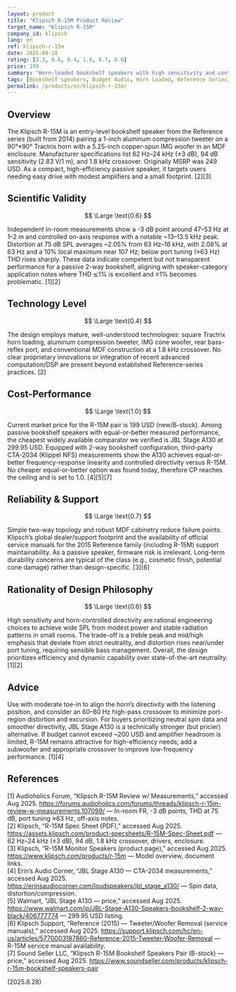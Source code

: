 ```yaml
---
layout: product
title: "Klipsch R-15M Product Review"
target_name: "Klipsch R-15M"
company_id: klipsch
lang: en
ref: klipsch-r-15m
date: 2025-08-28
rating: [3.3, 0.6, 0.4, 1.0, 0.7, 0.6]
price: 199
summary: "Horn-loaded bookshelf speakers with high sensitivity and controlled directivity; objective performance is competent but uneven, and market pricing yields a maxed-out cost-performance score today"
tags: [Bookshelf speakers, Budget Audio, Horn Loaded, Reference Series]
permalink: /products/en/klipsch-r-15m/
---
```

## Overview

The Klipsch R-15M is an entry-level bookshelf speaker from the Reference series (built from 2014) pairing a 1-inch aluminum compression tweeter on a 90°×90° Tractrix horn with a 5.25-inch copper-spun IMG woofer in an MDF enclosure. Manufacturer specifications list 62 Hz–24 kHz (±3 dB), 94 dB sensitivity (2.83 V/1 m), and 1.8 kHz crossover. Originally MSRP was 249 USD. As a compact, high-efficiency passive speaker, it targets users needing easy drive with modest amplifiers and a small footprint. [2][3]

## Scientific Validity

$$ \Large \text{0.6} $$

Independent in-room measurements show a -3 dB point around 47–53 Hz at 1–2 m and controlled on-axis response with a notable ~13–13.5 kHz peak. Distortion at 75 dB SPL averages ~2.05% from 63 Hz–16 kHz, with 2.08% at 63 Hz and a 10% local maximum near 107 Hz; below port tuning (≈63 Hz) THD rises sharply. These data indicate competent but not transparent performance for a passive 2-way bookshelf, aligning with speaker-category application notes where THD ≲1% is excellent and ≥1% becomes problematic. [1][2]

## Technology Level

$$ \Large \text{0.4} $$

The design employs mature, well-understood technologies: square Tractrix horn loading, aluminum compression tweeter, IMG cone woofer, rear bass-reflex port, and conventional MDF construction at a 1.8 kHz crossover. No clear proprietary innovations or integration of recent advanced computation/DSP are present beyond established Reference-series practices. [2]

## Cost-Performance

$$ \Large \text{1.0} $$

Current market price for the R-15M pair is 199 USD (new/B-stock). Among passive bookshelf speakers with equal-or-better measured performance, the cheapest widely available comparator we verified is JBL Stage A130 at 299.95 USD. Equipped with 2-way bookshelf configuration, third-party CTA-2034 (Klippel NFS) measurements show the A130 achieves equal-or-better frequency-response linearity and controlled directivity versus R-15M. No cheaper equal-or-better option was found today, therefore CP reaches the ceiling and is set to 1.0. [4][5][7]

## Reliability & Support

$$ \Large \text{0.7} $$

Simple two-way topology and robust MDF cabinetry reduce failure points. Klipsch’s global dealer/support footprint and the availability of official service manuals for the 2015 Reference family (including R-15M) support maintainability. As a passive speaker, firmware risk is irrelevant. Long-term durability concerns are typical of the class (e.g., cosmetic finish, potential cone damage) rather than design-specific. [3][6]

## Rationality of Design Philosophy

$$ \Large \text{0.6} $$

High sensitivity and horn-controlled directivity are rational engineering choices to achieve wide SPL from modest power and stable radiation patterns in small rooms. The trade-off is a treble peak and mid/high emphasis that deviate from strict neutrality, and distortion rises near/under port tuning, requiring sensible bass management. Overall, the design prioritizes efficiency and dynamic capability over state-of-the-art neutrality. [1][2]

## Advice

Use with moderate toe-in to align the horn’s directivity with the listening position, and consider an 60–80 Hz high-pass crossover to minimize port-region distortion and excursion. For buyers prioritizing neutral spin data and smoother directivity, JBL Stage A130 is a technically stronger (but pricier) alternative. If budget cannot exceed ~200 USD and amplifier headroom is limited, R-15M remains attractive for high-efficiency needs; add a subwoofer and appropriate crossover to improve low-frequency performance. [1][4]

## References

[1] Audioholics Forum, “Klipsch R-15M Review w/ Measurements,” accessed Aug 2025. https://forums.audioholics.com/forums/threads/klipsch-r-15m-review-w-measurements.107099/ — In-room FR, -3 dB points, THD at 75 dB, port tuning ≈63 Hz, off-axis notes.  
[2] Klipsch, “R-15M Spec Sheet (PDF),” accessed Aug 2025. https://assets.klipsch.com/product-specsheets/R-15M-Spec-Sheet.pdf — 62 Hz–24 kHz (±3 dB), 94 dB, 1.8 kHz crossover, drivers, enclosure.  
[3] Klipsch, “R-15M Monitor Speakers (product page),” accessed Aug 2025. https://www.klipsch.com/products/r-15m — Model overview, document links.  
[4] Erin’s Audio Corner, “JBL Stage A130 — CTA-2034 measurements,” accessed Aug 2025. https://erinsaudiocorner.com/loudspeakers/jbl_stage_a130/ — Spin data, distortion/compression.  
[5] Walmart, “JBL Stage A130 — price,” accessed Aug 2025. https://www.walmart.com/ip/JBL-Stage-A130-Speakers-bookshelf-2-way-black/406777774 — 299.95 USD listing.  
[6] Klipsch Support, “Reference (2015) — Tweeter/Woofer Removal (service manuals),” accessed Aug 2025. https://support.klipsch.com/hc/en-us/articles/5770003187860-Reference-2015-Tweeter-Woofer-Removal — R-15M service manual availability.  
[7] Sound Seller LLC, “Klipsch R-15M Bookshelf Speakers Pair (B-stock) — price,” accessed Aug 2025. https://www.soundseller.com/products/klipsch-r-15m-bookshelf-speakers-pair

(2025.8.28)

